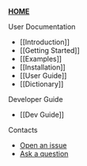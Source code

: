 [**HOME**](Home)

User Documentation
- [[Introduction]]
- [[Getting Started]]
- [[Examples]]
- [[Installation]]
- [[User Guide]]
- [[Dictionary]]

Developer Guide
- [[Dev Guide]]

Contacts
- [Open an issue](https://github.com/vmware/versatile-data-kit/issues/new/choose)
- [Ask a question](https://github.com/vmware/versatile-data-kit/discussions/new)